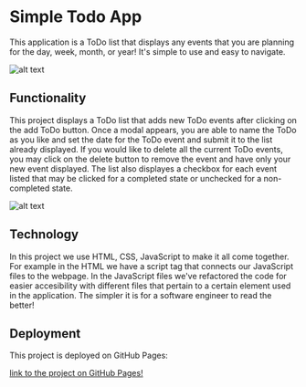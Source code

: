 # Simple Todo App

This application is a ToDo list that displays any events that you are planning for the day, week, month, or year! It's simple to use and easy to navigate.

![alt text](./images/demo/Screenshot%202025-06-21%20at%206.04.51 AM.png)

## Functionality

This project displays a ToDo list that adds new ToDo events after clicking on the add ToDo button. Once a modal appears, you are able to name the ToDo as you like and set the date for the ToDo event and submit it to the list already displayed. If you would like to delete all the current ToDo events, you may click on the delete button to remove the event and have only your new event displayed. The list also displayes a checkbox for each event listed that may be clicked for a completed state or unchecked for a non-completed state.

![alt text](./images/demo/Screenshot%202025-06-21%20at%206.05.47 AM.png)

## Technology

In this project we use HTML, CSS, JavaScript to make it all come together. For example in the HTML we have a script tag that connects our JavaScript files to the webpage. In the JavaScript files we've refactored the code for easier accesibility with different files that pertain to a certain element used in the application. The simpler it is for a software engineer to read the better!

## Deployment

This project is deployed on GitHub Pages:

[link to the project on GitHub Pages!](https://garzaivan.github.io/se_project_todo-app/)
